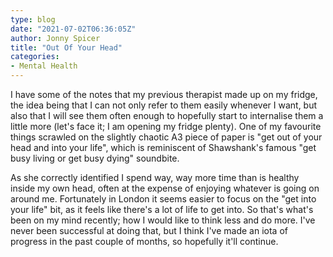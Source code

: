 ```yaml
---
type: blog
date: "2021-07-02T06:36:05Z"
author: Jonny Spicer
title: "Out Of Your Head"
categories:
- Mental Health
---
```

I have some of the notes that my previous therapist made up on my fridge, the idea being that I can not only refer to them easily whenever I want, but also
that I will see them often enough to hopefully start to internalise them a little more (let's face it; I am opening my fridge plenty). One of my favourite
things scrawled on the slightly chaotic A3 piece of paper is "get out of your head and into your life", which is reminiscent of Shawshank's famous "get busy
living or get busy dying" soundbite.

As she correctly identified I spend way, way more time than is healthy inside my own head, often at the expense of enjoying whatever is going on around me.
Fortunately in London it seems easier to focus on the "get into your life" bit, as it feels like there's a lot of life to get into. So that's what's been on
my mind recently; how I would like to think less and do more. I've never been successful at doing that, but I think I've made an iota of progress in the past
couple of months, so hopefully it'll continue.
